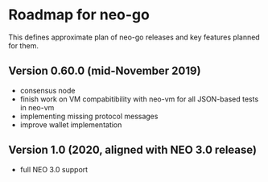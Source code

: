 # Roadmap for neo-go

This defines approximate plan of neo-go releases and key features planned for
them.

## Version 0.60.0 (mid-November 2019)
* consensus node
* finish work on VM compabitibility with neo-vm for all JSON-based tests in neo-vm
* implementing missing protocol messages
* improve wallet implementation

## Version 1.0 (2020, aligned with NEO 3.0 release)
* full NEO 3.0 support
